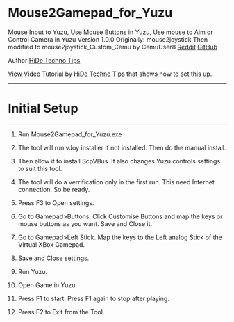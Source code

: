# Mouse2Gamepad_for_Yuzu
Mouse Input to Yuzu, Use Mouse Buttons in Yuzu, Use mouse to Aim or Control Camera in Yuzu
Version 1.0.0
Originally: mouse2joystick
	Then modified to mouse2joystick_Custom_Cemu by CemuUser8 [Reddit](https://www.reddit.com/user/CemuUser8/)
						    [GitHub](https://github.com/CemuUser8)

Author:[HiDe Techno Tips](https://www.youtube.com/channel/UCy3fBVKd0RMY05CgiiuGqSA?sub_confirmation=1)

[View Video Tutorial](https://youtu.be/fPdPDgNGKI4) by [HiDe Techno Tips](https://www.youtube.com/channel/UCy3fBVKd0RMY05CgiiuGqSA?sub_confirmation=1) that shows how to set this up.

***
# Initial Setup
***
1. Run Mouse2Gamepad_for_Yuzu.exe

2. The tool will run vJoy installer if not installed. Then do the manual install.

3. Then allow it to install ScpVBus. It also changes Yuzu controls settings to suit this tool.

4. The tool will do a verrification only in the first run. This need Internet connection. So be ready.

5. Press F3 to Open settings.

6. Go to Gamepad>Buttons. Click Customise Buttons and map the keys or mouse buttons as you want. Save and Close it.

7. Go to Gamepad>Left Stick. Map the keys to the Left analog Stick of the Virtual XBox Gamepad.

8. Save and Close settings.

9. Run Yuzu.

10. Open Game in Yuzu.

11. Press F1 to start. Press F1 again to stop after playing.

12. Press F2 to Exit from the Tool.
